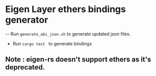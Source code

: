 # Eigen Layer ethers bindings generator

-- Run `generate_abi_json.sh` to generate  updated json files. 

- Run `cargo test ` to generate bindings 


## Note : eigen-rs doesn't support ethers  as it's deprecated.